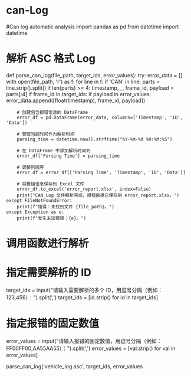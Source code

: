 # can-Log
#Can log automatic analysis
import pandas as pd
from datetime import datetime

# 解析 ASC 格式 Log
def parse_can_log(file_path, target_ids, error_values):
    try:
        error_data = []
        with open(file_path, 'r') as f:
            for line in f:
                if 'CAN' in line:
                    parts = line.strip().split()
                    if len(parts) >= 4:
                        timestamp, _, frame_id, payload = parts[:4]
                        if frame_id in target_ids:
                            if payload in error_values:
                                error_data.append([float(timestamp), frame_id, payload])

        # 创建包含报错信息的 DataFrame
        error_df = pd.DataFrame(error_data, columns=['Timestamp', 'ID', 'Data'])

        # 获取当前时间作为解析时间
        parsing_time = datetime.now().strftime("%Y-%m-%d %H:%M:%S")

        # 在 DataFrame 中添加解析时间列
        error_df['Parsing Time'] = parsing_time

        # 调整列顺序
        error_df = error_df[['Parsing Time', 'Timestamp', 'ID', 'Data']]

        # 将报错信息保存到 Excel 文件
        error_df.to_excel('error_report.xlsx', index=False)
        print("CAN Log 文件解析完成，报错数据已保存到 error_report.xlsx。")
    except FileNotFoundError:
        print(f"错误：未找到文件 {file_path}。")
    except Exception as e:
        print(f"发生未知错误：{e}。")

# 调用函数进行解析
# 指定需要解析的 ID
target_ids = input("请输入需要解析的多个 ID，用逗号分隔（例如：123,456）：").split(',')
target_ids = [id.strip() for id in target_ids]

# 指定报错的固定数值
error_values = input("请输入报错的固定数值，用逗号分隔（例如：FF00FF00,AA55AA55）：").split(',')
error_values = [val.strip() for val in error_values]

parse_can_log('vehicle_log.asc', target_ids, error_values
